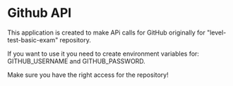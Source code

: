 # Github API

This application is created to make APi calls for GitHub originally for "level-test-basic-exam" repository.

If you want to use it you need to create environment variables for: GITHUB_USERNAME and GITHUB_PASSWORD.

Make sure you have the right access for the repository!
